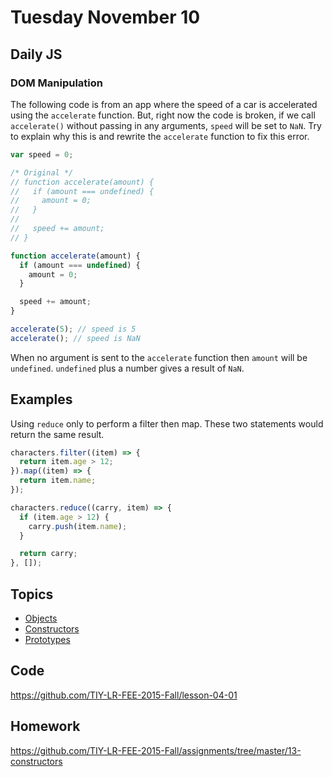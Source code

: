 # Tuesday November 10


## Daily JS

### DOM Manipulation

The following code is from an app where the speed of a car is accelerated using the `accelerate` function.
But, right now the code is broken, if we call `accelerate()` without passing in any arguments, `speed` will be set to `NaN`.
Try to explain why this is and rewrite the `accelerate` function to fix this error.

```js
var speed = 0;

/* Original */
// function accelerate(amount) {
//   if (amount === undefined) {
//     amount = 0;
//   }
//
//   speed += amount;
// }

function accelerate(amount) {
  if (amount === undefined) {
    amount = 0;
  }

  speed += amount;
}

accelerate(5); // speed is 5
accelerate(); // speed is NaN
```

When no argument is sent to the `accelerate` function then `amount` will be `undefined`.
`undefined` plus a number gives a result of `NaN`.

## Examples

Using `reduce` only to perform a filter then map.
These two statements would return the same result.

```js
characters.filter((item) => {
  return item.age > 12;
}).map((item) => {
  return item.name;
});

characters.reduce((carry, item) => {
  if (item.age > 12) {
    carry.push(item.name);
  }

  return carry;
}, []);
```


## Topics

- [Objects](objects.html)
- [Constructors](constructors.html)
- [Prototypes](prototypes.html)

## Code

https://github.com/TIY-LR-FEE-2015-Fall/lesson-04-01

## Homework

https://github.com/TIY-LR-FEE-2015-Fall/assignments/tree/master/13-constructors
